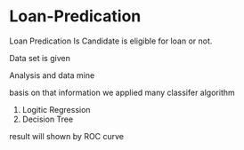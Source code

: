 # Loan-Predication
Loan Predication Is Candidate is eligible for loan or not.

Data set is given 

Analysis and data mine 

basis on that information we applied many classifer algorithm

1. Logitic Regression
2. Decision Tree

result will shown by ROC curve

